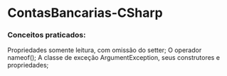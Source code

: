 # ContasBancarias-CSharp

<h3>Conceitos praticados:</h3>

Propriedades somente leitura, com omissão do setter;
O operador nameof();
A classe de exceção ArgumentException, seus construtores e propriedades;

